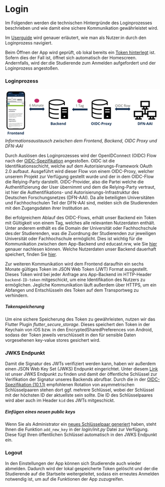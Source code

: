 # Login​

Im Folgenden werden die technischen Hintergründe des Loginprozesses beschrieben und wie damit eine sichere Kommunikation gewährleistet wird.   

Im [Userguide](userguide.md) wird genauer erläutert, wie man als Nutzer:in durch den Loginprozess navigiert. 

Beim Öffnen der App wird geprüft, ob lokal bereits ein [Token hinterlegt](login.md#tokenspeicherung) ist. Sofern dies der Fall ist, öffnet sich automatisch der Homescreen. Andernfalls, wird der:die Studierende zum Anmelden aufgefordert und der Loginprozess angestoßen. 

### Loginprozess
![](assets/images/login_structure.png)
*Informationsaustausch zwischen dem Frontend, Backend, OIDC Proxy und DFN-AAI*


Durch Auslösen des Loginprozesses wird der OpenIDConnect (OIDC) Flow nach der [OIDC-Spezifikation](https://openid.net/specs/openid-connect-core-1_0.html) angestoßen. OIDC ist die Identifikationsschicht, welche auf dem Autorisierungs-Framework OAuth 2.0 aufbaut. Ausgeführt wird dieser Flow von einem OIDC-Proxy, welcher unserem Projekt zur Verfügung gestellt wurde und der in dem OIDC-Flow die Relying-Party darstellt. OIDC-Provider, also die Partei welche die Authentifizierung der User übernimmt und dem die Relying-Party vertraut, ist hier die Authentifikations- und Autorisierungs-Infrastruktur des Deutschen Forschungsnetzes (DFN-AAI). Da alle beteiligten Universitäten und Fachhochschulen Teil der DFN-AAI sind, melden sich die Studierenden mit den Zugangsdaten ihrer Institution an. 

Bei erfolgreichem Ablauf des OIDC-Flows, erhält unser Backend ein Token mit Gültigkeit von einem Tag, welches alle relevanten Nutzerdaten enthält. Unter anderem enthält es die Domain der Universität oder Fachhochschule des:der Studierenden, was die Zuordnung der Studierenden zur jeweiligen Universität oder Fachhochschule ermöglicht. Dies ist wichtig für die Kommunikation zwischen dem App-Backend und educast.nrw, wie Sie [hier](entwurf.md) genauer nachlesen können. Welche Nutzerdaten unser Backend dauerhaft speichert, finden Sie  [hier](database.md). 

Zur weiteren Kommunikation wird dem Frontend daraufhin ein sechs Monate gültiges Token im JSON Web Token (JWT) Format ausgestellt. Dieses Token wird bei jeder Anfrage ans App-Backend im HTTP-Header `backend-ID-token` mitgeschickt, um eine Identifikation des Nutzers zu ermöglichen. Jegliche Kommunikation läuft außerdem über HTTPS, um ein Abfangen und Entschlüsseln des Token auf dem Transportweg zu verhindern. 

##### Tokenspeicherung
Um eine sichere Speicherung des Token zu gewährleisten, nutzen wir das Flutter Plugin *flutter_secure_storage*. Dieses speichert den Token in der Keychain von iOS bzw. in den EncryptedSharedPreferences von Android, sodass der Token jeweils verschlüsselt in den für sensible Daten vorgesehenen key-value stores gesichert wird. 

### JWKS Endpunkt
Damit die Signatur des JWTs verifiziert werden kann, haben wir außerdem einen JSON Web Key Set (JWKS) Endpunkt eingerichtet. Unter diesem [Link](https://api.app-staging.educast.cloud/oidc/jwks) ist unser JWKS Endpunkt zu finden und damit der öffentliche Schlüssel zur Verifikation der Signatur unseres Backends abrufbar. Durch die in der [OIDC-Spezifikation (10.1.1)](https://openid.net/specs/openid-connect-core-1_0.html#10.1.1) empfohlenen Rotation von asymmetrischen Schlüsselpaaren stehen dort ggf. mehrere Schlüssel, wobei der Schlüssel mit der höchsten ID der aktuellste sein sollte. Die ID des Schlüsselpaares wird aber auch im Header `kid` des JWTs mitgeschickt.

##### Einfügen eines neuen public keys
Wenn Sie als Administrator ein [neues Schlüsselpaar generiert](setup.md#keypair) haben, steht Ihnen die Funktion `add_new_key` in der *login/_init_.py* Datei zur Verfügung. Diese fügt Ihren öffentlichen Schlüssel automatisch in den JWKS Endpunkt ein.  

### Logout
In den Einstellungen der App können sich Studierende auch wieder abmelden. Dadurch wird der lokal gespeicherte Token gelöscht und der:die Studierende auf die Startseite weitergeleitet, sodass ein erneutes Anmelden notwendig ist, um auf die Funktionen der App zuzugreifen. 

